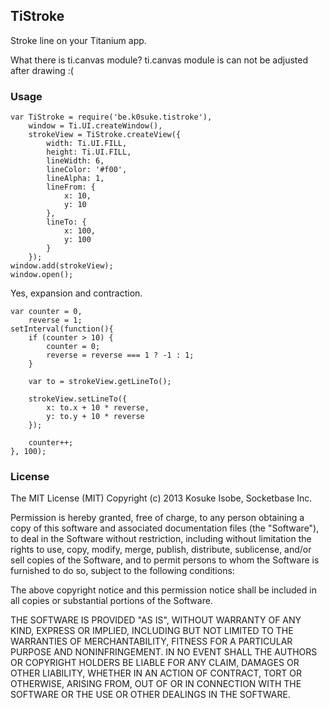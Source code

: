 ## TiStroke

Stroke line on your Titanium app.

What there is ti.canvas module?
ti.canvas module is can not be adjusted after drawing :(

### Usage

	var TiStroke = require('be.k0suke.tistroke'),
		window = Ti.UI.createWindow(),
		strokeView = TiStroke.createView({
			width: Ti.UI.FILL,
			height: Ti.UI.FILL,
			lineWidth: 6,
			lineColor: '#f00',
			lineAlpha: 1,
			lineFrom: {
				x: 10,
				y: 10
			},
			lineTo: {
				x: 100,
				y: 100
			}
		});
	window.add(strokeView);
	window.open();

Yes, expansion and contraction.

	var counter = 0,
		reverse = 1;
	setInterval(function(){
		if (counter > 10) {
			counter = 0;
			reverse = reverse === 1 ? -1 : 1;
		}
		
		var to = strokeView.getLineTo();
		
		strokeView.setLineTo({
			x: to.x + 10 * reverse,
			y: to.y + 10 * reverse
		});
		
		counter++;
	}, 100);

### License

The MIT License (MIT) Copyright (c) 2013 Kosuke Isobe, Socketbase Inc.

Permission is hereby granted, free of charge, to any person obtaining a copy of this software and associated documentation files (the "Software"), to deal in the Software without restriction, including without limitation the rights to use, copy, modify, merge, publish, distribute, sublicense, and/or sell copies of the Software, and to permit persons to whom the Software is furnished to do so, subject to the following conditions:

The above copyright notice and this permission notice shall be included in all copies or substantial portions of the Software.

THE SOFTWARE IS PROVIDED "AS IS", WITHOUT WARRANTY OF ANY KIND, EXPRESS OR IMPLIED, INCLUDING BUT NOT LIMITED TO THE WARRANTIES OF MERCHANTABILITY, FITNESS FOR A PARTICULAR PURPOSE AND NONINFRINGEMENT. IN NO EVENT SHALL THE AUTHORS OR COPYRIGHT HOLDERS BE LIABLE FOR ANY CLAIM, DAMAGES OR OTHER LIABILITY, WHETHER IN AN ACTION OF CONTRACT, TORT OR OTHERWISE, ARISING FROM, OUT OF OR IN CONNECTION WITH THE SOFTWARE OR THE USE OR OTHER DEALINGS IN THE SOFTWARE.